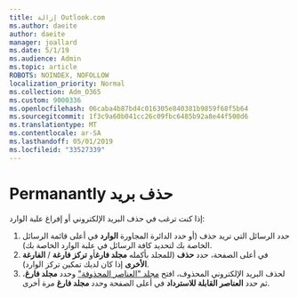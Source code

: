 ```yaml
---
title: إزالة Outlook.com
ms.author: daeite
author: daeite
manager: joallard
ms.date: 5/1/19
ms.audience: Admin
ms.topic: article
ROBOTS: NOINDEX, NOFOLLOW
localization_priority: Normal
ms.collection: Adm_O365
ms.custom: 9000336
ms.openlocfilehash: 06caba4b87bd4c016305e840381b9859f68f5b64
ms.sourcegitcommit: 1f3c9a60b041cc26c09fbc6485b92a8e44f500d6
ms.translationtype: MT
ms.contentlocale: ar-SA
ms.lasthandoff: 05/01/2019
ms.locfileid: "33527339"
---
```

# <a name="permanantly-delete-email"></a>Permanantly حذف بريد

إذا كنت ترغب في حذف البريد الإلكتروني أو إفراغ علبة الوارد:

1. حدد الرسائل التي تريد حذف (أو حدد الدائرة المجاورة **الوارد** في أعلى قائمة الرسائل الخاصة بك لتحديد كافة الرسائل في علبة الوارد الخاصة بك).
1. في أعلى الصفحة، حدد **حذف** (للمجلد بأكمله **مجلد فارغ**أو **تركز فارغة** / **الفارغة الأخرى** إذا كان لديك تمكين تركز الوارد).
1. لحذف البريد الإلكتروني المحذوف، افتح [مجلد "العناصر المحذوفة"](https://outlook.live.com/mail/deleteditems) وحدد **مجلد فارغ**، ثم حدد **العناصر القابلة للاسترداد** في أعلى الصفحة وحدد **مجلد فارغ** مرة أخرى.